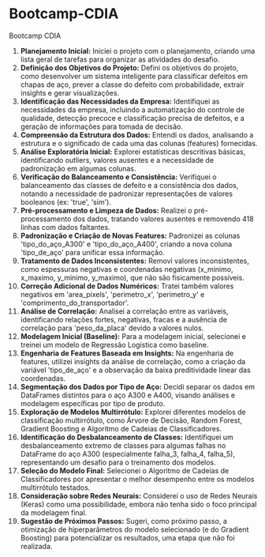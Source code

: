 # Bootcamp-CDIA
Bootcamp CDIA



1.  **Planejamento Inicial:** Iniciei o projeto com o planejamento, criando uma lista geral de tarefas para organizar as atividades do desafio.
2.  **Definição dos Objetivos do Projeto:** Defini os objetivos do projeto, como desenvolver um sistema inteligente para classificar defeitos em chapas de aço, prever a classe do defeito com probabilidade, extrair insights e gerar visualizações.
3.  **Identificação das Necessidades da Empresa:** Identifiquei as necessidades da empresa, incluindo a automatização do controle de qualidade, detecção precoce e classificação precisa de defeitos, e a geração de informações para tomada de decisão.
4.  **Compreensão da Estrutura dos Dados:** Entendi os dados, analisando a estrutura e o significado de cada uma das colunas (features) fornecidas.
5.  **Análise Exploratória Inicial:** Explorei estatísticas descritivas básicas, identificando outliers, valores ausentes e a necessidade de padronização em algumas colunas.
6.  **Verificação do Balanceamento e Consistência:** Verifiquei o balanceamento das classes de defeito e a consistência dos dados, notando a necessidade de padronizar representações de valores booleanos (ex: 'true', 'sim').
7.  **Pré-processamento e Limpeza de Dados:** Realizei o pré-processamento dos dados, tratando valores ausentes e removendo 418 linhas com dados faltantes.
8.  **Padronização e Criação de Novas Features:** Padronizei as colunas 'tipo_do_aço_A300' e 'tipo_do_aço_A400', criando a nova coluna 'tipo_de_aço' para unificar essa informação.
9.  **Tratamento de Dados Inconsistentes:** Removi valores inconsistentes, como espessuras negativas e coordenadas negativas (x_minimo, x_maximo, y_minimo, y_maximo), que não são fisicamente possíveis.
10. **Correção Adicional de Dados Numéricos:** Tratei também valores negativos em 'area_pixels', 'perimetro_x', 'perimetro_y' e 'comprimento_do_transportador'.
11. **Análise de Correlação:** Analisei a correlação entre as variáveis, identificando relações fortes, negativas, fracas e a ausência de correlação para 'peso_da_placa' devido a valores nulos.
12. **Modelagem Inicial (Baseline):** Para a modelagem inicial, selecionei e treinei um modelo de Regressão Logística como baseline.
13. **Engenharia de Features Baseada em Insights:** Na engenharia de features, utilizei insights da análise de correlação, como a criação da variável 'tipo_de_aço' e a observação da baixa preditividade linear das coordenadas.
14. **Segmentação dos Dados por Tipo de Aço:** Decidi separar os dados em DataFrames distintos para o aço A300 e A400, visando análises e modelagem específicas por tipo de produto.
15. **Exploração de Modelos Multirrótulo:** Explorei diferentes modelos de classificação multirrótulo, como Árvore de Decisão, Random Forest, Gradient Boosting e Algoritmo de Cadeias de Classificadores.
16. **Identificação do Desbalanceamento de Classes:** Identifiquei um desbalanceamento extremo de classes para algumas falhas no DataFrame do aço A300 (especialmente falha_3, falha_4, falha_5), representando um desafio para o treinamento dos modelos.
17. **Seleção do Modelo Final:** Selecionei o Algoritmo de Cadeias de Classificadores por apresentar o melhor desempenho entre os modelos multirrótulo testados.
18. **Consideração sobre Redes Neurais:** Considerei o uso de Redes Neurais (Keras) como uma possibilidade, embora não tenha sido o foco principal da modelagem final.
19. **Sugestão de Próximos Passos:** Sugeri, como próximo passo, a otimização de hiperparâmetros do modelo selecionado (e do Gradient Boosting) para potencializar os resultados, uma etapa que não foi realizada.
